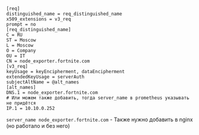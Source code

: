 ```
[req]
distinguished_name = req_distinguished_name
x509_extensions = v3_req
prompt = no
[req_distinguished_name]
C = RU
ST = Moscow
L = Moscow
O = Company
OU = IT
CN = node_exporter.fortnite.com
[v3_req]
keyUsage = keyEncipherment, dataEncipherment
extendedKeyUsage = serverAuth
subjectAltName = @alt_names
[alt_names]
DNS.1 = node_exporter.fortnite.com
# Или можем также добавить, тогда server_name в prometheus указывать не придётся
IP.1 = 10.10.0.252
```

```server_name node_exporter.fortnite.com``` - Также нужно добавить в nginx (но работало и без него)
